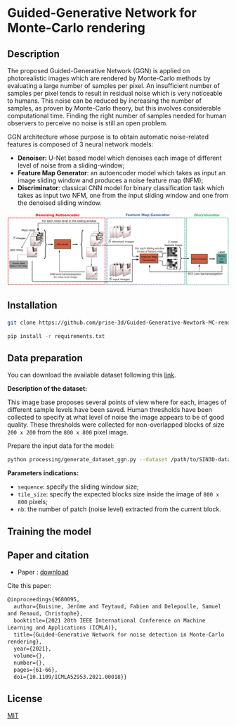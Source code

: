 # Guided-Generative Network for Monte-Carlo rendering

## Description

The proposed Guided-Generative Network (GGN) is applied on photorealistic images which are rendered by Monte-Carlo methods by evaluating a large number of samples per pixel. An insufficient number of samples per pixel tends to result in residual noise which is very noticeable to humans. This noise can be reduced by increasing the number of samples, as proven by Monte-Carlo theory, but this involves considerable computational time. Finding the right number of samples needed for human observers to perceive no noise is still an open problem.

GGN architecture whose purpose is to obtain automatic noise-related features is composed of $3$ neural network models:
- **Denoiser:** U-Net based model which denoises each image of different level of noise from a sliding-window;
- **Feature Map Generator**: an autoencoder model which takes as input an image sliding window and produces a noise feature map (NFM);
- **Discriminator**: classical CNN model for binary classification task which takes as input two NFM, one from the input sliding window and one from the denoised sliding window.

<img src="resources/images/total_gan_scheme.svg">

## Installation

```bash
git clone https://github.com/prise-3d/Guided-Generative-Newtork-MC-rendering.git
```

```bash
pip install -r requirements.txt
```

## Data preparation 

You can download the available dataset following this [link](https://prise3d.univ-littoral.fr/resources/sin3d/).

**Description of the dataset:**

This image base proposes several points of view where for each, images of different sample levels have been saved. Human thresholds have been collected to specify at what level of noise the image appears to be of good quality. These thresholds were collected for non-overlapped blocks of size `200 x 200` from the `800 x 800` pixel image.


Prepare the input data for the model:
```bash
python processing/generate_dataset_ggn.py --dataset /path/to/SIN3D-dataset --thresholds resources/human-thresholds.csv --scenes ~/data/nd-selected-scened.csv --sequence 6 --nb 500 --tile_size "200,200" --output /path/to/output
```

**Parameters indications:**
- `sequence`: specify the sliding window size;
- `tile_size`: specify the expected blocks size inside the image of `800 x 800` pixels;
- `nb`: the number of patch (noise level) extracted from the current block.

## Training the model

## Paper and citation

- Paper : [download](https://hal.archives-ouvertes.fr/hal-03374214v1)

Cite this paper:
```
@inproceedings{9680095,
  author={Buisine, Jérôme and Teytaud, Fabien and Delepoulle, Samuel and Renaud, Christophe},
  booktitle={2021 20th IEEE International Conference on Machine Learning and Applications (ICMLA)}, 
  title={Guided-Generative Network for noise detection in Monte-Carlo rendering}, 
  year={2021},
  volume={},
  number={},
  pages={61-66},
  doi={10.1109/ICMLA52953.2021.00018}}
```

## License

[MIT](LICENSE)